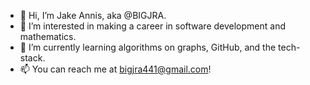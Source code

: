 - 👋 Hi, I’m Jake Annis, aka @BIGJRA.
- 👀 I’m interested in making a career in software development and mathematics.
- 🌱 I’m currently learning algorithms on graphs, GitHub, and the tech-stack.
- 📫 You can reach me at bigjra441@gmail.com!

<!---
BIGJRA/BIGJRA is a ✨ special ✨ repository because its `README.md` (this file) appears on your GitHub profile.
You can click the Preview link to take a look at your changes.
--->
